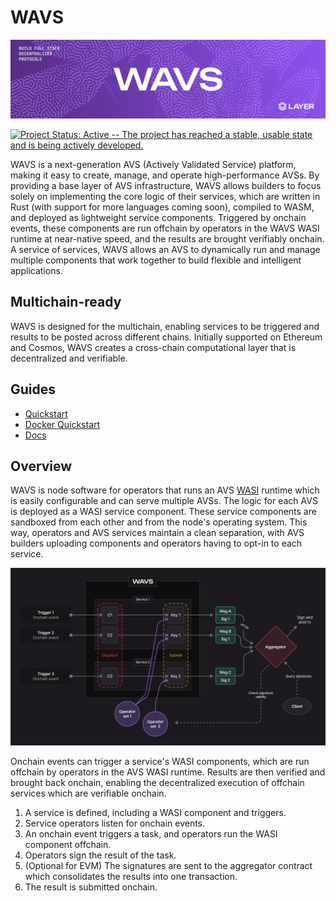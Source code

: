 # WAVS

![Banner!](docs/images/wavs.png)

[![Project Status: Active -- The project has reached a stable, usable
state and is being actively
developed.](https://img.shields.io/badge/repo%20status-Active-green.svg?style=flat-square)](https://www.repostatus.org/#active)

WAVS is a next-generation AVS (Actively Validated Service) platform, making it easy to create, manage, and operate high-performance AVSs. By providing a base layer of AVS infrastructure, WAVS allows builders to focus solely on implementing the core logic of their services, which are written in Rust (with support for more languages coming soon), compiled to WASM, and deployed as lightweight service components. Triggered by onchain events, these components are run offchain by operators in the WAVS WASI runtime at near-native speed, and the results are brought verifiably onchain. A service of services, WAVS allows an AVS to dynamically run and manage multiple components that work together to build flexible and intelligent applications.

## Multichain-ready

WAVS is designed for the multichain, enabling services to be triggered and results to be posted across different chains. Initially supported on Ethereum and Cosmos, WAVS creates a cross-chain computational layer that is decentralized and verifiable.

## Guides

- [Quickstart](docs/QUICKSTART.md)
- [Docker Quickstart](docs/QUICKSTART.md#running-with-docker)
- [Docs](docs/README.md)

## Overview

WAVS is node software for operators that runs an AVS [WASI](https://wasi.dev/) runtime which is easily configurable and can serve multiple AVSs. The logic for each AVS is deployed as a WASI service component. These service components are sandboxed from each other and from the node's operating system. This way, operators and AVS services maintain a clean separation, with AVS builders uploading components and operators having to opt-in to each service.


![WAVS overview](./docs/images/flow.png)

Onchain events can trigger a service's WASI components, which are run offchain by operators in the AVS WASI runtime. Results are then verified and brought back onchain, enabling the decentralized execution of offchain services which are verifiable onchain.

1. A service is defined, including a WASI component and triggers.
2. Service operators listen for onchain events.
3. An onchain event triggers a task, and operators run the WASI component offchain.
4. Operators sign the result of the task.
5. (Optional for EVM) The signatures are sent to the aggregator contract which consolidates the results into one transaction.
6. The result is submitted onchain.


